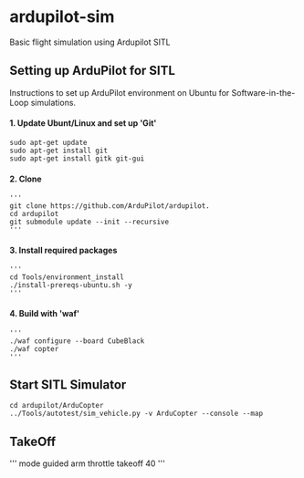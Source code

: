# ardupilot-sim
Basic flight simulation using Ardupilot SITL


## Setting up ArduPilot for SITL

Instructions to set up ArduPilot environment on Ubuntu for Software-in-the-Loop simulations.

#### 1.  Update Ubunt/Linux and set up 'Git'
    
    sudo apt-get update
    sudo apt-get install git
    sudo apt-get install gitk git-gui
    

#### 2. Clone
    '''
    git clone https://github.com/ArduPilot/ardupilot.
    cd ardupilot
    git submodule update --init --recursive
    '''

#### 3.  Install required packages
    '''
    cd Tools/environment_install
    ./install-prereqs-ubuntu.sh -y
    '''

#### 4.  Build with 'waf'
    '''
    ./waf configure --board CubeBlack
    ./waf copter
    '''

## Start SITL Simulator


    cd ardupilot/ArduCopter
    ../Tools/autotest/sim_vehicle.py -v ArduCopter --console --map


##  TakeOff

'''
mode guided
arm throttle
takeoff 40
'''
